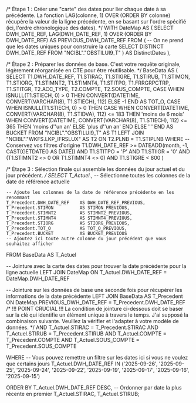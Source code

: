 /*
 Étape 1 : Créer une "carte" des dates pour lier chaque date à sa précédente.
 La fonction LAG(colonne, 1) OVER (ORDER BY colonne) récupère la valeur de la ligne précédente,
 en se basant sur l'ordre spécifié (ici, l'ordre chronologique des dates).
*/
WITH DateMap AS (
    SELECT
        DWH_DATE_REF,
        LAG(DWH_DATE_REF, 1) OVER (ORDER BY DWH_DATE_REF) AS PREVIOUS_DWH_DATE_REF
    FROM (
        -- On ne prend que les dates uniques pour construire la carte
        SELECT DISTINCT DWH_DATE_REF
        FROM "NCIBL"."OBSTILUI9_T"
    ) AS DistinctDates
),

/*
 Étape 2 : Préparer les données de base.
 C'est votre requête originale, légèrement réorganisée en CTE pour être réutilisable.
*/
BaseData AS (
    SELECT
        T1.DWH_DATE_REF, T1.STIRAC, T1.STIGRE, T1.STIRUB, T1.STIMON, T1.STIORG, T1.STIMNT2, T1.STIMNT4, T1.STITPO,
        T1.FRRGRPCTRP, T1.STITGR, T2.ACC_TYPE, T2.COMPTE, T2.SOUS_COMPTE,
        CASE
            WHEN ISNULL(T1.STIECH, 0) > 0 THEN CONVERT(DATETIME, CONVERT(VARCHAR(8), T1.STIECH), 112)
            ELSE -1
        END AS TOT_O,
        CASE
            WHEN ISNULL(T1.STIECH, 0) > 0 THEN
                CASE
                    WHEN CONVERT(DATETIME, CONVERT(VARCHAR(8), T1.STIDVA), 112) <= 183 THEN 'moins de 6 mois'
                    WHEN CONVERT(DATETIME, CONVERT(VARCHAR(8), T1.STIECH), 112) <= 365 THEN 'moins d''un an'
                    ELSE 'plus d''un an'
                END
            ELSE ' '
        END AS BUCKET
    FROM "NCIBL"."OBSTILUI9_T" AS T1
    LEFT JOIN "NCIBL"."WKFS.LKP_IFRSLUX" AS T2 ON T2.PLNB = T1.STIPLNB
    WHERE
        -- Conservez vos filtres d'origine
        T1.DWH_DATE_REF >= DATEADD(month, -1, CAST(GETDATE() AS DATE))
        AND T1.STITPO = 'P'
        AND T1.STIIGR = '0'
        AND (T1.STIMNT2 <> 0 OR T1.STIMNT4 <> 0)
        AND T1.STIGRE < 800
)

/*
 Étape 3 : Sélection finale qui assemble les données du jour actuel et du jour précédent.
*/
SELECT
    T_Actuel.*, -- Sélectionne toutes les colonnes de la date de référence actuelle

    -- Ajoute les colonnes de la date de référence précédente en les renommant
    T_Precedent.DWH_DATE_REF    AS DWH_DATE_REF_PREVIOUS,
    T_Precedent.STIMON          AS STIMON_PREVIOUS,
    T_Precedent.STIMNT2         AS STIMNT2_PREVIOUS,
    T_Precedent.STIMNT4         AS STIMNT4_PREVIOUS,
    T_Precedent.STIORG          AS STIORG_PREVIOUS,
    T_Precedent.TOT_O           AS TOT_O_PREVIOUS,
    T_Precedent.BUCKET          AS BUCKET_PREVIOUS
    -- Ajoutez ici toute autre colonne du jour précédent que vous souhaitez afficher

FROM BaseData AS T_Actuel

-- Jointure avec la carte des dates pour trouver la date précédente pour la ligne actuelle
LEFT JOIN DateMap ON T_Actuel.DWH_DATE_REF = DateMap.DWH_DATE_REF

-- Jointure sur les données de base une seconde fois pour récupérer les informations de la date précédente
LEFT JOIN BaseData AS T_Precedent
    ON DateMap.PREVIOUS_DWH_DATE_REF = T_Precedent.DWH_DATE_REF
    /*
     !!! POINT CRUCIAL !!!
     La condition de jointure ci-dessous doit se baser sur la clé qui identifie
     un élément unique à travers le temps. J'ai supposé la combinaison suivante.
     Veuillez la vérifier et l'adapter à votre modèle de données.
    */
    AND T_Actuel.STIRAC = T_Precedent.STIRAC
    AND T_Actuel.STIRUB = T_Precedent.STIRUB
    AND T_Actuel.COMPTE = T_Precedent.COMPTE
    AND T_Actuel.SOUS_COMPTE = T_Precedent.SOUS_COMPTE

WHERE
    -- Vous pouvez remettre un filtre sur les dates ici si vous ne voulez que certains jours
    T_Actuel.DWH_DATE_REF IN ('2025-09-26', '2025-09-25', '2025-09-24', '2025-09-22', '2025-09-19', '2025-09-17', '2025-09-16', '2025-09-15')

ORDER BY
    T_Actuel.DWH_DATE_REF DESC, -- Ordonner par date la plus récente en premier
    T_Actuel.STIRAC,
    T_Actuel.STIRUB;
